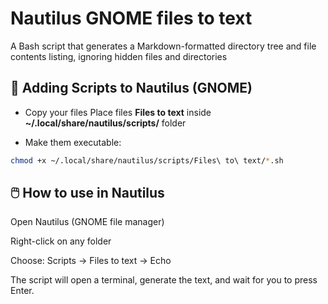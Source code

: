 # Nautilus GNOME files to text

A Bash script that generates a Markdown-formatted directory tree and file contents listing, ignoring hidden files and directories

## 📁 Adding Scripts to Nautilus (GNOME)

* Copy your files
Place files **Files to text** inside **~/.local/share/nautilus/scripts/** folder

* Make them executable:

```bash
chmod +x ~/.local/share/nautilus/scripts/Files\ to\ text/*.sh
```

## 🖱️ How to use in Nautilus
Open Nautilus (GNOME file manager)

Right-click on any folder

Choose: Scripts → Files to text → Echo

The script will open a terminal, generate the text, and wait for you to press Enter.
